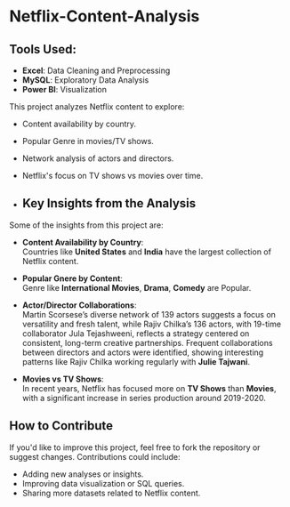 # Netflix-Content-Analysis
## Tools Used:
- **Excel**: Data Cleaning and Preprocessing
- **MySQL**: Exploratory Data Analysis
- **Power BI**: Visualization

This project analyzes Netflix content to explore:
- Content availability by country.
- Popular Genre in movies/TV shows.
- Network analysis of actors and directors.
- Netflix's focus on TV shows vs movies over time.

- ## Key Insights from the Analysis

Some of the insights from this project are:

- **Content Availability by Country**:  
   Countries like **United States** and **India** have the largest collection of Netflix content.

- **Popular Gnere by Content**:  
   Genre like **International Movies**, **Drama**, **Comedy** are Popular.
- **Actor/Director Collaborations**:  
   Martin Scorsese’s diverse network of 139 actors suggests a focus on versatility and fresh talent, while Rajiv Chilka’s 136 actors, with 19-time collaborator Jula Tejashweeni, reflects a strategy centered on consistent, long-term creative partnerships. Frequent collaborations between directors and actors were identified, showing interesting patterns like Rajiv Chilka working regularly with **Julie Tajwani**.

- **Movies vs TV Shows**:  
   In recent years, Netflix has focused more on **TV Shows** than **Movies**, with a significant increase in series production around 2019-2020.

## How to Contribute

If you'd like to improve this project, feel free to fork the repository or suggest changes. Contributions could include:

- Adding new analyses or insights.
- Improving data visualization or SQL queries.
- Sharing more datasets related to Netflix content.
